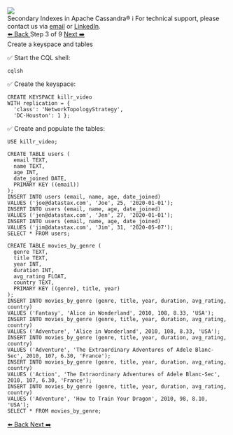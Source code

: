 <!-- TOP -->
<div class="top">
  <img src="https://datastax-academy.github.io/katapod-shared-assets/images/ds-academy-logo.svg" />
  <div class="scenario-title-section">
    <span class="scenario-title">Secondary Indexes in Apache Cassandra®</span>
    <span class="scenario-subtitle">ℹ️ For technical support, please contact us via <a href="mailto:aleksandr.volochnev@datastax.com">email</a> or <a href="https://dtsx.io/aleks">LinkedIn</a>.</span> 
  </div>
</div>

<!-- NAVIGATION -->
<div id="navigation-top" class="navigation-top">
 <a href='command:katapod.loadPage?[{"step":"step2"}]' 
   class="btn btn-dark navigation-top-left">⬅️ Back
 </a>
<span class="step-count"> Step 3 of 9</span>
 <a href='command:katapod.loadPage?[{"step":"step4"}]' 
    class="btn btn-dark navigation-top-right">Next ➡️
  </a>
</div>

<!-- CONTENT -->

<div class="step-title">Create a keyspace and tables</div>

✅ Start the CQL shell:
```
cqlsh
```

✅ Create the keyspace:
```
CREATE KEYSPACE killr_video
WITH replication = {
  'class': 'NetworkTopologyStrategy', 
  'DC-Houston': 1 };
```

✅ Create and populate the tables:
```
USE killr_video;

CREATE TABLE users (
  email TEXT,
  name TEXT,
  age INT,
  date_joined DATE,
  PRIMARY KEY ((email))
);
INSERT INTO users (email, name, age, date_joined) 
VALUES ('joe@datastax.com', 'Joe', 25, '2020-01-01');
INSERT INTO users (email, name, age, date_joined) 
VALUES ('jen@datastax.com', 'Jen', 27, '2020-01-01');
INSERT INTO users (email, name, age, date_joined) 
VALUES ('jim@datastax.com', 'Jim', 31, '2020-05-07');
SELECT * FROM users;

CREATE TABLE movies_by_genre (
  genre TEXT,
  title TEXT,
  year INT,
  duration INT,
  avg_rating FLOAT,
  country TEXT,
  PRIMARY KEY ((genre), title, year)
);
INSERT INTO movies_by_genre (genre, title, year, duration, avg_rating, country) 
VALUES ('Fantasy', 'Alice in Wonderland', 2010, 108, 8.33, 'USA');
INSERT INTO movies_by_genre (genre, title, year, duration, avg_rating, country) 
VALUES ('Adventure', 'Alice in Wonderland', 2010, 108, 8.33, 'USA');
INSERT INTO movies_by_genre (genre, title, year, duration, avg_rating, country) 
VALUES ('Adventure', 'The Extraordinary Adventures of Adele Blanc-Sec', 2010, 107, 6.30, 'France');
INSERT INTO movies_by_genre (genre, title, year, duration, avg_rating, country) 
VALUES ('Action', 'The Extraordinary Adventures of Adele Blanc-Sec', 2010, 107, 6.30, 'France');
INSERT INTO movies_by_genre (genre, title, year, duration, avg_rating, country) 
VALUES ('Adventure', 'How to Train Your Dragon', 2010, 98, 8.10, 'USA');
SELECT * FROM movies_by_genre;
```

<!-- NAVIGATION -->
<div id="navigation-bottom" class="navigation-bottom">
 <a href='command:katapod.loadPage?[{"step":"step2"}]'
   class="btn btn-dark navigation-bottom-left">⬅️ Back
 </a>
 <a href='command:katapod.loadPage?[{"step":"step4"}]'
    class="btn btn-dark navigation-bottom-right">Next ➡️
  </a>
</div>
